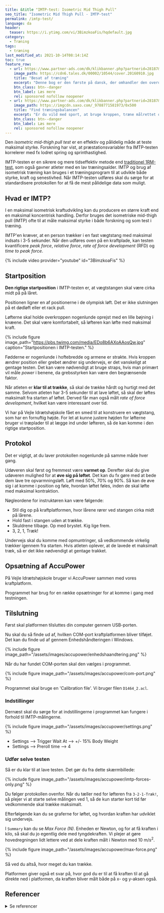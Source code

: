 ```yaml
---
title: &title "IMTP-test: Isometric Mid Thigh Pull"
seo_title: "Isometric Mid Thigh Pull - IMTP-test"
permalink: /imtp-test/
language: da
header:
  teaser: https://i.ytimg.com/vi/3BimzkoaFis/hqdefault.jpg
category:
  - Træning
tags:
  - træning
last_modified_at: 2021-10-14T08:14:14Z
toc: true
feature_row:
  - url: https://www.partner-ads.com/dk/klikbanner.php?partnerid=28187&bannerid=55158&htmlurl=https://tales.dk/besat-af-traening-naar-sund-motion-bliver-til-skadelig-afhaengighed_mia-beck-lichtenstein_9788777068515
    image_path: https://cdn6.tales.dk/00002/10544/cover.20160910.jpg
    title: "Besat af træning"
    excerpt: "Denne bog er den første på dansk, der omhandler den overdrevne og ekstreme træningsiver, som i nogle tilfælde kan udvikle sig til en negativ afhængighedstilstand. Bogen er skrevet af Mia Beck Lichtenstein."
    btn_class: btn--danger
    btn_label: Læs mere
    rel: sponsored nofollow noopener
  - url: https://www.partner-ads.com/dk/klikbanner.php?partnerid=28187&bannerid=43264&htmlurl=https://www.saxo.com/dk/find-traeningsbalancen_mia-beck-lichtenstein_epub_9788771581973
    image_path: https://imgcdn.saxo.com/_9788771581973/0x500
    title: "Find træningsbalancen"
    excerpt: "Er du vild med sport, at bruge kroppen, træne målrettet og konkurrere? Giver motion og idræt dig glæde og energi? Men sker det også at træningen styrer dit liv? Eller at du træner , selvom du har smerter og ved, at du burde lade være?"
    btn_class: btn--danger
    btn_label: Læs mere
    rel: sponsored nofollow noopener
---
```


Den _isometric mid-thigh pull test_ er en effektiv og pålidelig måde at teste maksimal styrke. Forskning har vist, at præstationsvariabler fra IMTP-testen korrelerer med fx lodret spring og sprinthastighed.

IMTP-testen er en sikrere og mere tidseffektiv metode end [traditionel 1RM-test](/rm-beregner/), som også gavner atleter med en lav træningsalder. IMTP og brug af isometrisk træning kan bruges i et træningsprogram til at udvikle både styrke, kraft og senestivhed. Når IMTP-testen udføres skal du sørge for at standardisere protokollen for at få de mest pålidelige data som muligt.

## Hvad er IMTP?

I en maksimal isometrisk kraftudvikling kan du producere en større kraft end en maksimal koncentrisk handling. Derfor bruges det isometriske mid-thigh pull (IMTP) ofte til at måle maksimal styrke i både forskning og som test i træning.

IMTP'en kræver, at en person trækker i en fast vægtstang med maksimal indsats i 3-5 sekunder. Når den udføres oven på en kraftplade, kan testen kvantificere _peak force_, _relative force_, _rate of force development_ (RFD) og _time to peak force_.

{% include video provider="youtube" id="3BimzkoaFis" %}

## Startposition

**Den rigtige startposition** i IMTP-testen er, at vægtstangen skal være cirka midt på på låret.

Positionen ligner en af positionerne i de olympisk løft. Det er ikke slutningen på et dødløft eller et rack pull.

Løfterne skal holde overkroppen nogenlunde oprejst med en lille bøjning i knæene. Det skal være komfortabelt, så løfteren kan løfte med maksimal kraft.

{% include figure image_path="https://pbs.twimg.com/media/EDo8b6AXoAAosQw.jpg" caption="Startpositionen i IMTP-testen." %}

Fødderne er nogenlunde i hoftebredde og armene er strakte. Hvis kroppen ændrer position eller grebet ændrer sig undervejs, er det vanskeligt at gentage testen. Det kan være nødvendigt at bruge straps, hvis man primært vil måle _power_ i benene, da grebsstyrken kan være den begrænsende faktor.

Når atleten er **klar til at trække**, så skal de trække hårdt og hurtigt med det samme. Selvom atleten har 3-5 sekunder til at lave løftet, så skal der løftes maksimalt fra starten af løftet. Derved får man også målt _rate of force development_, hvilket kan være interessant over tid.

Vi har på Vejle Idrætshøjskole fået en smed til at konstruere en vægtstang, som har en fornuftig højde. For let at kunne justere højden for løfterne bruger vi træplader til at lægge ind under løfteren, så de kan komme i den rigtige startposition.

## Protokol

Det er vigtigt, at du laver protokollen nogenlunde på samme måde hver gang.

Udøveren skal først og fremmest være **varmet op**. Derefter skal du give udøveren mulighed for at **øve sig på løftet**. Det kan du fx gøre med at bede dem lave tre opvarmningsløft. Løft med 50%, 70% og 90%. Så kan de øve sig i at komme i position og føle, hvordan løftet føles, inden de skal løfte med maksimal kontraktion.

Nøgleordene for instruktøren kan være følgende:

- Stil dig op på kraftplatformen, hvor lårene rører ved stangen cirka midt på lårene.
- Hold fast i stangen uden at trække.
- Skuldrene tilbage. Op med brystet. Kig lige frem.
- 3, 2, 1, Træk!

Undervejs skal du komme med opmuntringer, så vedkommende virkelig trækker igennem fra starten. Hvis atleten oplever, at de lavede et maksimalt træk, så er det ikke nødvendigt at gentage trakket.

## Opsætning af AccuPower

På Vejle Idrætshøjskole bruger vi AccuPower sammen med vores kraftplatform.

Programmet har brug for en række opsætninger for at komme i gang med testningen.

## Tilslutning

Først skal platformen tilsluttes din computer gennem USB-porten.

Nu skal du så finde ud af, hvilken COM-port kraftplatformen bliver tilføjet. Det kan du finde ud af gennem Enhedshåndteringen i Windows.

{% include figure image_path="/assets/images/accupower/enhedshaandtering.png" %}

Når du har fundet COM-porten skal den vælges i programmet.

{% include figure image_path="/assets/images/accupower/com-port.png" %}

Programmet skal bruge en 'Calibration file'. Vi bruger filen `D1464_2.acl`.

### Indstillinger

Dernæst skal du sørge for at indstillingerne i programmet kan fungere i forhold til IMTP-målingerne.

{% include figure image_path="/assets/images/accupower/settings.png" %}

- Settings --> Trigger Wait At --> +/- 15% Body Weight
- Settings --> Preroll time --> 4

### Udfør selve testen

Så er du klar til at lave testen. Det gør du fra dette skærmbillede:

{% include figure image_path="/assets/images/accupower/imtp-forces-only.png" %}

Du følger protokollen ovenfor. Når du tæller ned for løfteren fra `3-2-1-Træk!`, så plejer vi at starte selve målingen ved 1, så de kun starter kort tid før vedkommende skal trække maksimalt.

Efterfølgende kan du se graferne for løftet, og hvordan kraften har udviklet sig undervejs.

I `Summary` kan du se _Max Force (N)_. Enheden er Newton, og for at få kraften i kilo, så skal du jo egentlig dele med tyngdekraften. Vi plejer at gøre hovedregningen lidt lettere ved at dele kraften målt i Newton med 10 m/s<sup>2</sup>.

{% include figure image_path="/assets/images/accupower/max-force.png" %}

Så ved du altså, hvor meget du kan trække.

Platformen giver også et svar på, hvor god du er til at få kraften til at gå direkte ned i platformen, da kraften bliver målt både på x- og y-aksen også.

## Referencer

<details markdown="1">
  <summary>Se referencer</summary>

- [www.scienceforsport.com](https://www.scienceforsport.com/isometric-mid-thigh-pull-imtp/)
- [simplifaster.com](https://simplifaster.com/articles/isometric-mid-thigh-pull-strength-test/)
</details>
